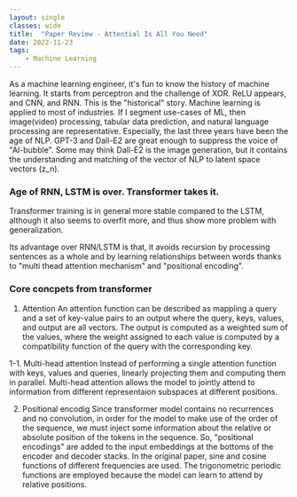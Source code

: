 ```yaml
---
layout: single
classes: wide
title:  "Paper Review - Attential Is All You Need"
date: 2022-11-23
tags:
    - Machine Learning
---
```


As a machine learning engineer, it's fun to know the history of machine learning.
It starts from perceptron and the challenge of XOR. ReLU appears, and CNN, and RNN.
This is the "historical" story.
Machine learning is applied to most of industries. 
If I segment use-cases of ML, then image(video) processing, tabular data prediction, and natural language processing are representative.
Especially, the last three years have been the age of NLP.
GPT-3 and Dall-E2 are great enough to suppress the voice of "AI-bubble". 
Some may think Dall-E2 is the image generation, but it contains the understanding and matching of the vector of NLP to latent space vectors (z_n).

### Age of RNN, LSTM is over. Transformer takes it.
Transformer training is in general more stable compared to the LSTM, although it also seems to overfit more, and thus show more problem with generalization. 

Its advantage over RNN/LSTM is that, it avoids recursion by processing sentences as a whole and by learning relationships between words thanks to "multi thead attention mechanism" and "positional encoding".

### Core concpets from transformer
1. Attention
An attention function can be described as mappling a query and a set of key-value pairs to an output where the query, keys, values, and output are all vectors. The output is computed as a weighted sum of the values, where the weight assigned to each value is computed by a compatibility function of the query with the corresponding key.

1-1. Multi-head attention
Instead of performing a single attention function with keys, values and queries, linearly projecting them and computing them in parallel.
Multi-head attention allows the model to jointly attend to information from different representaion subspaces at different positions.

2. Positional encodig
Since transformer model contains no recurrences and no convolution, in order for the model to make use of the order of the sequence, we must inject some information about the relative or absolute position of the tokens in the sequence. So, "positional encodings" are added to the input embeddings at the bottoms of the encoder and decoder stacks. In the original paper, sine and cosine functions of different frequencies are used. The trigonometric periodic functions are employed because the model can learn to attend by relative positions.
